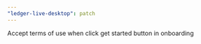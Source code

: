 ```yaml
---
"ledger-live-desktop": patch
---
```


Accept terms of use when click get started button in onboarding
